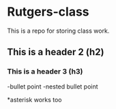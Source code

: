 # Rutgers-class
This is a repo for storing class work.

## This is a header 2 (h2)

### This is a header 3 (h3)

-bullet point
  -nested bullet point
 
*asterisk works too 
